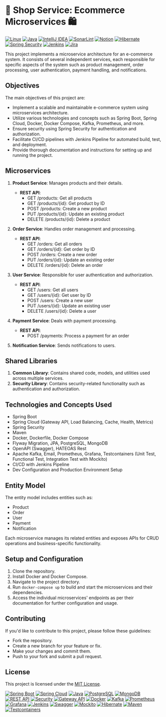 # 🛒 Shop Service: Ecommerce Microservices 🛍️


[![Linux](https://img.shields.io/badge/Linux-FCC624?style=for-the-badge&logo=linux&logoColor=black)](https://www.linux.org/)
[![Java](https://img.shields.io/badge/Java-ED8B00?style=for-the-badge&logo=openjdk&logoColor=white)](https://www.java.com/)
[![IntelliJ IDEA](https://img.shields.io/badge/IntelliJ_IDEA-000000?style=for-the-badge&logo=intellij-idea&logoColor=white)](https://www.jetbrains.com/idea/)
[![SonarLint](https://img.shields.io/badge/SonarLint-CB2029?style=for-the-badge&logo=sonarlint&logoColor=white)](https://www.sonarlint.org/)
[![Notion](https://img.shields.io/badge/Notion-000000?style=for-the-badge&logo=notion&logoColor=white)](https://www.notion.so/)
[![Hibernate](https://img.shields.io/badge/Hibernate-59666C?style=for-the-badge&logo=Hibernate&logoColor=white)](https://hibernate.org/)
[![Spring Security](https://img.shields.io/badge/Spring_Security-6DB33F?style=for-the-badge&logo=Spring-Security&logoColor=white)](https://spring.io/projects/spring-security)
[![Jenkins](https://img.shields.io/badge/Jenkins-D24939?style=for-the-badge&logo=Jenkins&logoColor=white)](https://www.jenkins.io/)
[![Jira](https://img.shields.io/badge/Jira-0052CC?style=for-the-badge&logo=Jira&logoColor=white)](https://www.atlassian.com/software/jira)


This project implements a microservice architecture for an e-commerce system. It consists of several independent services, each responsible for specific aspects of the system such as product management, order processing, user authentication, payment handling, and notifications.


## Objectives

The main objectives of this project are:
- Implement a scalable and maintainable e-commerce system using microservices architecture.
- Utilize various technologies and concepts such as Spring Boot, Spring Cloud, Docker, Docker Compose, Kafka, Prometheus, and more.
- Ensure security using Spring Security for authentication and authorization.
- Facilitate CI/CD pipelines with Jenkins Pipeline for automated build, test, and deployment.
- Provide thorough documentation and instructions for setting up and running the project.

## Microservices

1. **Product Service**: Manages products and their details.
    - **REST API**:
        - GET /products: Get all products
        - GET /products/{id}: Get product by ID
        - POST /products: Create a new product
        - PUT /products/{id}: Update an existing product
        - DELETE /products/{id}: Delete a product

2. **Order Service**: Handles order management and processing.
    - **REST API**:
        - GET /orders: Get all orders
        - GET /orders/{id}: Get order by ID
        - POST /orders: Create a new order
        - PUT /orders/{id}: Update an existing order
        - DELETE /orders/{id}: Delete an order

3. **User Service**: Responsible for user authentication and authorization.
    - **REST API**:
        - GET /users: Get all users
        - GET /users/{id}: Get user by ID
        - POST /users: Create a new user
        - PUT /users/{id}: Update an existing user
        - DELETE /users/{id}: Delete a user

4. **Payment Service**: Deals with payment processing.
    - **REST API**:
        - POST /payments: Process a payment for an order

5. **Notification Service**: Sends notifications to users.

## Shared Libraries

1. **Common Library**: Contains shared code, models, and utilities used across multiple services.
2. **Security Library**: Contains security-related functionality such as authentication and authorization.

## Technologies and Concepts Used

- Spring Boot
- Spring Cloud (Gateway API, Load Balancing, Cache, Health, Metrics)
- Spring Security
- Maven
- Docker, Dockerfile, Docker Compose
- Flyway Migration, JPA, PostgreSQL, MongoDB
- OpenAPI (Swagger), HATEOAS Rest
- Apache Kafka, Email, Prometheus, Grafana, Testcontainers (Unit Test, Functional Test, Integration Test with Mockito)
- CI/CD with Jenkins Pipeline
- Dev Configuration and Production Environment Setup

## Entity Model

The entity model includes entities such as:
- Product
- Order
- User
- Payment
- Notification

Each microservice manages its related entities and exposes APIs for CRUD operations and business-specific functionality.

## Setup and Configuration

1. Clone the repository.
2. Install Docker and Docker Compose.
3. Navigate to the project directory.
4. Run `docker-compose up` to build and start the microservices and their dependencies.
5. Access the individual microservices' endpoints as per their documentation for further configuration and usage.

## Contributing

If you'd like to contribute to this project, please follow these guidelines:
- Fork the repository.
- Create a new branch for your feature or fix.
- Make your changes and commit them.
- Push to your fork and submit a pull request.

## License

This project is licensed under the [MIT License](LICENSE).




[![Spring Boot](https://img.shields.io/badge/Spring%20Boot-2.5.5-brightgreen)](https://spring.io/projects/spring-boot)
[![Spring Cloud](https://img.shields.io/badge/Spring%20Cloud-2020.0.4-brightgreen)](https://spring.io/projects/spring-cloud)
[![Java](https://img.shields.io/badge/Java-11-blue)](https://www.java.com/)
[![PostgreSQL](https://img.shields.io/badge/PostgreSQL-13.3-blue)](https://www.postgresql.org/)
[![MongoDB](https://img.shields.io/badge/MongoDB-5.0-blue)](https://www.mongodb.com/)
[![REST API](https://img.shields.io/badge/API-REST-blue)](https://restfulapi.net/)
[![Security](https://img.shields.io/badge/Security-Spring%20Security-yellow)](https://spring.io/projects/spring-security)
[![Gateway API](https://img.shields.io/badge/Gateway%20API-Spring%20Cloud%20Gateway-yellow)](https://spring.io/projects/spring-cloud-gateway)
[![Docker](https://img.shields.io/badge/Docker-20.10.8-blue)](https://www.docker.com/)
[![Kafka](https://img.shields.io/badge/Apache%20Kafka-2.8.0-red)](https://kafka.apache.org/)
[![Prometheus](https://img.shields.io/badge/Prometheus-2.30.0-red)](https://prometheus.io/)
[![Grafana](https://img.shields.io/badge/Grafana-8.1.5-red)](https://grafana.com/)
[![Jenkins](https://img.shields.io/badge/Jenkins-2.319.2-blue)](https://www.jenkins.io/)
[![Swagger](https://img.shields.io/badge/OpenAPI-Swagger-brightgreen)](https://swagger.io/)
[![Mockito](https://img.shields.io/badge/Mockito-Used-green)](https://site.mockito.org/)
[![Hibernate](https://img.shields.io/badge/Hibernate-Used-blue)](https://hibernate.org/)
[![Maven](https://img.shields.io/badge/Maven-Used-blue)](https://maven.apache.org/)
[![Testcontainers](https://img.shields.io/badge/Testcontainers-Used-blue)](https://www.testcontainers.org/)


